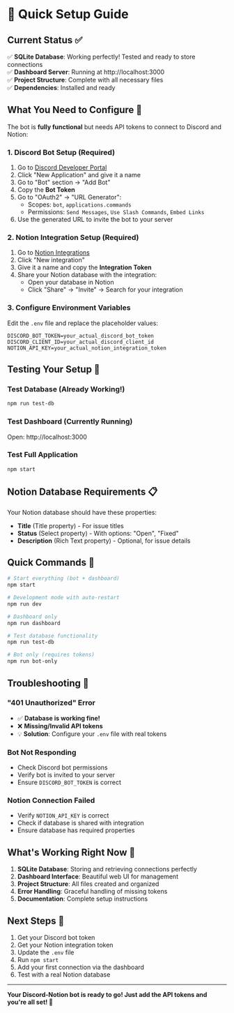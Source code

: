# 🚀 Quick Setup Guide

## Current Status ✅

✅ **SQLite Database**: Working perfectly! Tested and ready to store connections  
✅ **Dashboard Server**: Running at http://localhost:3000  
✅ **Project Structure**: Complete with all necessary files  
✅ **Dependencies**: Installed and ready  

## What You Need to Configure 🔧

The bot is **fully functional** but needs API tokens to connect to Discord and Notion:

### 1. Discord Bot Setup (Required)

1. Go to [Discord Developer Portal](https://discord.com/developers/applications)
2. Click "New Application" and give it a name
3. Go to "Bot" section → "Add Bot"
4. Copy the **Bot Token**
5. Go to "OAuth2" → "URL Generator":
   - Scopes: `bot`, `applications.commands`
   - Permissions: `Send Messages`, `Use Slash Commands`, `Embed Links`
6. Use the generated URL to invite the bot to your server

### 2. Notion Integration Setup (Required)

1. Go to [Notion Integrations](https://www.notion.so/my-integrations)
2. Click "New integration"
3. Give it a name and copy the **Integration Token**
4. Share your Notion database with the integration:
   - Open your database in Notion
   - Click "Share" → "Invite" → Search for your integration

### 3. Configure Environment Variables

Edit the `.env` file and replace the placeholder values:

```env
DISCORD_BOT_TOKEN=your_actual_discord_bot_token
DISCORD_CLIENT_ID=your_actual_discord_client_id
NOTION_API_KEY=your_actual_notion_integration_token
```

## Testing Your Setup 🧪

### Test Database (Already Working!)
```bash
npm run test-db
```

### Test Dashboard (Currently Running)
Open: http://localhost:3000

### Test Full Application
```bash
npm start
```

## Notion Database Requirements 📋

Your Notion database should have these properties:

- **Title** (Title property) - For issue titles
- **Status** (Select property) - With options: "Open", "Fixed"
- **Description** (Rich Text property) - Optional, for issue details

## Quick Commands 🎯

```bash
# Start everything (bot + dashboard)
npm start

# Development mode with auto-restart
npm run dev

# Dashboard only
npm run dashboard

# Test database functionality
npm run test-db

# Bot only (requires tokens)
npm run bot-only
```

## Troubleshooting 🔧

### "401 Unauthorized" Error
- ✅ **Database is working fine!**
- ❌ **Missing/Invalid API tokens**
- 💡 **Solution**: Configure your `.env` file with real tokens

### Bot Not Responding
- Check Discord bot permissions
- Verify bot is invited to your server
- Ensure `DISCORD_BOT_TOKEN` is correct

### Notion Connection Failed
- Verify `NOTION_API_KEY` is correct
- Check if database is shared with integration
- Ensure database has required properties

## What's Working Right Now 🎉

1. **SQLite Database**: Storing and retrieving connections perfectly
2. **Dashboard Interface**: Beautiful web UI for management
3. **Project Structure**: All files created and organized
4. **Error Handling**: Graceful handling of missing tokens
5. **Documentation**: Complete setup instructions

## Next Steps 📝

1. Get your Discord bot token
2. Get your Notion integration token
3. Update the `.env` file
4. Run `npm start`
5. Add your first connection via the dashboard
6. Test with a real Notion database

---

**Your Discord-Notion bot is ready to go! Just add the API tokens and you're all set! 🚀**
